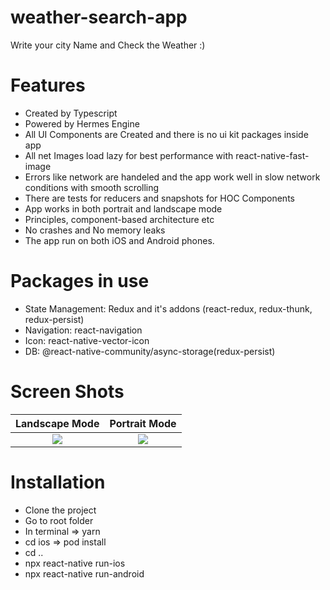 # weather-search-app
Write your city Name and Check the Weather :)
# Features
- Created by Typescript
- Powered by Hermes Engine
- All UI Components are Created and there is no ui kit packages inside app
- All net Images load lazy for best performance with react-native-fast-image
- Errors like network are handeled and the app work well in slow network conditions with smooth scrolling
- There are tests for reducers and snapshots for HOC Components
- App works in both portrait and landscape mode
- Principles, component-based architecture etc
- No crashes and No memory leaks
- The app run on both iOS and Android phones.
# Packages in use
- State Management: Redux and it's addons (react-redux, redux-thunk, redux-persist)
- Navigation: react-navigation
- Icon: react-native-vector-icon
- DB: @react-native-community/async-storage(redux-persist)
# Screen Shots
Landscape Mode             |  Portrait Mode
:-------------------------:|:-------------------------:
![](https://user-images.githubusercontent.com/30626411/144562757-c0cd4090-a40d-46e1-876f-b4e59ddb069e.png)  |  ![](https://user-images.githubusercontent.com/30626411/144562728-cbdfcacf-1c82-4cfd-98f4-efa35d35cc62.png)
# Installation
- Clone the project
- Go to root folder
- In terminal => yarn
- cd ios => pod install
- cd ..
- npx react-native run-ios
- npx react-native run-android



